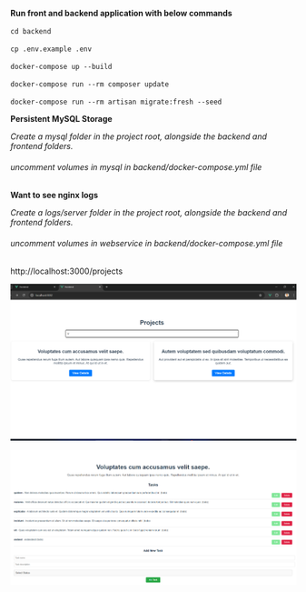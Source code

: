**Run front and backend application with below commands**

`cd backend`

`cp .env.example .env`

`docker-compose up --build `

`docker-compose run --rm composer update`

`docker-compose run --rm artisan migrate:fresh --seed`

**Persistent MySQL Storage**

_Create a mysql folder in the project root, alongside the backend and frontend folders._

###### uncomment volumes in mysql in backend/docker-compose.yml file

**Want to see nginx logs**

_Create a logs/server folder in the project root, alongside the backend and frontend folders._

###### uncomment volumes in webservice in backend/docker-compose.yml file

http://localhost:3000/projects

![img.png](img.png)

![img_1.png](img_1.png)
